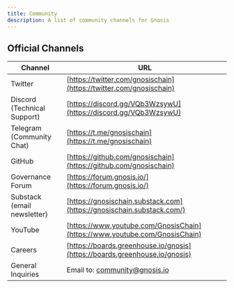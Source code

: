 ```yaml
---
title: Community
description: A list of community channels for Gnosis
---
```


## Official Channels

| Channel                     | URL                                                                        |
| --------------------------- | -------------------------------------------------------------------------- |
| Twitter                     | [https://twitter.com/gnosischain](https://twitter.com/gnosischain)         |
| Discord (Technical Support) | [https://discord.gg/VQb3WzsywU](https://discord.gg/VQb3WzsywU)             |
| Telegram (Community Chat)   | [https://t.me/gnosischain](https://t.me/gnosischain)                       |
| GitHub                      | [https://github.com/gnosischain](https://github.com/gnosischain)           |
| Governance Forum            | [https://forum.gnosis.io/](https://forum.gnosis.io/)                       |
| Substack (email newsletter) | [https://gnosischain.substack.com](https://gnosischain.substack.com/)      |
| YouTube                     | [https://www.youtube.com/GnosisChain](https://www.youtube.com/GnosisChain) |
| Careers                     | [https://boards.greenhouse.io/gnosis](https://boards.greenhouse.io/gnosis) |
| General Inquiries           | Email to: [community@gnosis.io](mailto:community@gnosis.io)                |
